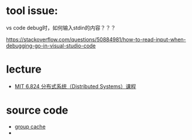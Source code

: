 # tool issue:
vs code debug时，如何输入stdin的内容？？？

https://stackoverflow.com/questions/50884981/how-to-read-input-when-debugging-go-in-visual-studio-code

# lecture
* [MIT 6.824 分布式系统（Distributed Systems）课程](https://learnku.com/go/wikis/41239)

# source code
* [group cache](https://github.com/golang/groupcache)
* 